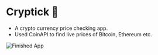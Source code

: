 # Cryptick 🤑

 - A crypto currency price checking app. 
 - Used CoinAPI to find live prices of Bitcoin, Ethereum etc.

![Finished App](https://github.com/londonappbrewery/Images/blob/master/bitcoin-flutter-demo.gif)
